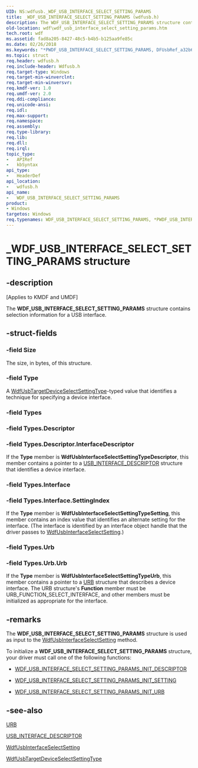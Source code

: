 ```yaml
---
UID: NS:wdfusb._WDF_USB_INTERFACE_SELECT_SETTING_PARAMS
title: _WDF_USB_INTERFACE_SELECT_SETTING_PARAMS (wdfusb.h)
description: The WDF_USB_INTERFACE_SELECT_SETTING_PARAMS structure contains selection information for a USB interface.
old-location: wdf\wdf_usb_interface_select_setting_params.htm
tech.root: wdf
ms.assetid: fad8a205-8427-48c5-b4b5-b125aa9fe85c
ms.date: 02/26/2018
ms.keywords: "*PWDF_USB_INTERFACE_SELECT_SETTING_PARAMS, DFUsbRef_a32b6d83-abf8-4cc6-9ce3-3d03551164a4.xml, PWDF_USB_INTERFACE_SELECT_SETTING_PARAMS, PWDF_USB_INTERFACE_SELECT_SETTING_PARAMS structure pointer, WDF_USB_INTERFACE_SELECT_SETTING_PARAMS, WDF_USB_INTERFACE_SELECT_SETTING_PARAMS structure, _WDF_USB_INTERFACE_SELECT_SETTING_PARAMS, kmdf.wdf_usb_interface_select_setting_params, wdf.wdf_usb_interface_select_setting_params, wdfusb/PWDF_USB_INTERFACE_SELECT_SETTING_PARAMS, wdfusb/WDF_USB_INTERFACE_SELECT_SETTING_PARAMS"
ms.topic: struct
req.header: wdfusb.h
req.include-header: Wdfusb.h
req.target-type: Windows
req.target-min-winverclnt: 
req.target-min-winversvr: 
req.kmdf-ver: 1.0
req.umdf-ver: 2.0
req.ddi-compliance: 
req.unicode-ansi: 
req.idl: 
req.max-support: 
req.namespace: 
req.assembly: 
req.type-library: 
req.lib: 
req.dll: 
req.irql: 
topic_type:
-	APIRef
-	kbSyntax
api_type:
-	HeaderDef
api_location:
-	wdfusb.h
api_name:
-	WDF_USB_INTERFACE_SELECT_SETTING_PARAMS
product:
- Windows
targetos: Windows
req.typenames: WDF_USB_INTERFACE_SELECT_SETTING_PARAMS, *PWDF_USB_INTERFACE_SELECT_SETTING_PARAMS
---
```


# _WDF_USB_INTERFACE_SELECT_SETTING_PARAMS structure


## -description


<p class="CCE_Message">[Applies to KMDF and UMDF]</p>

The <b>WDF_USB_INTERFACE_SELECT_SETTING_PARAMS</b> structure contains selection information for a USB interface.


## -struct-fields




### -field Size

The size, in bytes, of this structure.


### -field Type

A <a href="https://msdn.microsoft.com/library/windows/hardware/ff550103">WdfUsbTargetDeviceSelectSettingType</a>-typed value that identifies a technique for specifying a device interface.


### -field Types


### -field Types.Descriptor


### -field Types.Descriptor.InterfaceDescriptor

If the <b>Type</b> member is <b>WdfUsbInterfaceSelectSettingTypeDescriptor</b>, this member contains a pointer to a <a href="https://msdn.microsoft.com/library/windows/hardware/ff540065">USB_INTERFACE_DESCRIPTOR</a> structure that identifies a device interface.


### -field Types.Interface


### -field Types.Interface.SettingIndex

If the <b>Type</b> member is <b>WdfUsbInterfaceSelectSettingTypeSetting</b>, this member contains an index value that identifies an alternate setting for the interface. (The interface is identified by an interface object handle that the driver passes to <a href="https://msdn.microsoft.com/library/windows/hardware/ff550073">WdfUsbInterfaceSelectSetting</a>.) 


### -field Types.Urb


### -field Types.Urb.Urb

If the <b>Type</b> member is <b>WdfUsbInterfaceSelectSettingTypeUrb</b>, this member contains a pointer to a <a href="https://msdn.microsoft.com/library/windows/hardware/ff538923">URB</a> structure that describes a device interface. The URB structure's <b>Function</b> member must be URB_FUNCTION_SELECT_INTERFACE, and other members must be initialized as appropriate for the interface.


## -remarks



The <b>WDF_USB_INTERFACE_SELECT_SETTING_PARAMS</b> structure is used as input to the <a href="https://msdn.microsoft.com/library/windows/hardware/ff550073">WdfUsbInterfaceSelectSetting</a> method. 

To initialize a <b>WDF_USB_INTERFACE_SELECT_SETTING_PARAMS</b> structure, your driver must call one of the following functions:

<ul>
<li>

<a href="https://msdn.microsoft.com/library/windows/hardware/ff553008">WDF_USB_INTERFACE_SELECT_SETTING_PARAMS_INIT_DESCRIPTOR</a>


</li>
<li>

<a href="https://msdn.microsoft.com/library/windows/hardware/ff553011">WDF_USB_INTERFACE_SELECT_SETTING_PARAMS_INIT_SETTING</a>


</li>
<li>

<a href="https://msdn.microsoft.com/library/windows/hardware/ff553016">WDF_USB_INTERFACE_SELECT_SETTING_PARAMS_INIT_URB</a>


</li>
</ul>



## -see-also




<a href="https://msdn.microsoft.com/library/windows/hardware/ff538923">URB</a>



<a href="https://msdn.microsoft.com/library/windows/hardware/ff540065">USB_INTERFACE_DESCRIPTOR</a>



<a href="https://msdn.microsoft.com/library/windows/hardware/ff550073">WdfUsbInterfaceSelectSetting</a>



<a href="https://msdn.microsoft.com/library/windows/hardware/ff550103">WdfUsbTargetDeviceSelectSettingType</a>
 

 

